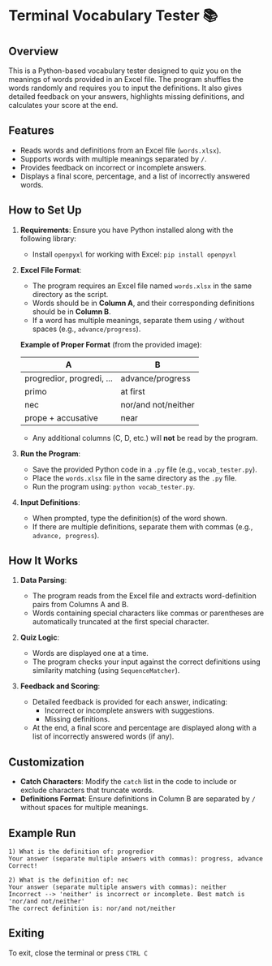 # Terminal Vocabulary Tester 📚

## Overview
This is a Python-based vocabulary tester designed to quiz you on the meanings of words provided in an Excel file. The program shuffles the words randomly and requires you to input the definitions. It also gives detailed feedback on your answers, highlights missing definitions, and calculates your score at the end.

## Features
- Reads words and definitions from an Excel file (`words.xlsx`).
- Supports words with multiple meanings separated by `/`.
- Provides feedback on incorrect or incomplete answers.
- Displays a final score, percentage, and a list of incorrectly answered words.

## How to Set Up
1. **Requirements**: Ensure you have Python installed along with the following library:
   - Install `openpyxl` for working with Excel: `pip install openpyxl`

2. **Excel File Format**:
   - The program requires an Excel file named `words.xlsx` in the same directory as the script.
   - Words should be in **Column A**, and their corresponding definitions should be in **Column B**.
   - If a word has multiple meanings, separate them using `/` without spaces (e.g., `advance/progress`).

   **Example of Proper Format** (from the provided image):

   | A                          | B                            |
   |----------------------------|------------------------------|
   | progredior, progredi, ...  | advance/progress             |
   | primo                      | at first                     |
   | nec                        | nor/and not/neither          |
   | prope + accusative         | near                         |

   - Any additional columns (C, D, etc.) will **not** be read by the program.

3. **Run the Program**:
   - Save the provided Python code in a `.py` file (e.g., `vocab_tester.py`).
   - Place the `words.xlsx` file in the same directory as the `.py` file.
   - Run the program using: `python vocab_tester.py`.

4. **Input Definitions**:
   - When prompted, type the definition(s) of the word shown.
   - If there are multiple definitions, separate them with commas (e.g., `advance, progress`).

## How It Works
1. **Data Parsing**:
   - The program reads from the Excel file and extracts word-definition pairs from Columns A and B.
   - Words containing special characters like commas or parentheses are automatically truncated at the first special character.

2. **Quiz Logic**:
   - Words are displayed one at a time.
   - The program checks your input against the correct definitions using similarity matching (using `SequenceMatcher`).

3. **Feedback and Scoring**:
   - Detailed feedback is provided for each answer, indicating:
     - Incorrect or incomplete answers with suggestions.
     - Missing definitions.
   - At the end, a final score and percentage are displayed along with a list of incorrectly answered words (if any).

## Customization
- **Catch Characters**: Modify the `catch` list in the code to include or exclude characters that truncate words.
- **Definitions Format**: Ensure definitions in Column B are separated by `/` without spaces for multiple meanings.

## Example Run
```plaintext
1) What is the definition of: progredior
Your answer (separate multiple answers with commas): progress, advance
Correct!

2) What is the definition of: nec
Your answer (separate multiple answers with commas): neither
Incorrect --> 'neither' is incorrect or incomplete. Best match is 'nor/and not/neither'
The correct definition is: nor/and not/neither
```
## Exiting
To exit, close the terminal or press ``` CTRL C ```
